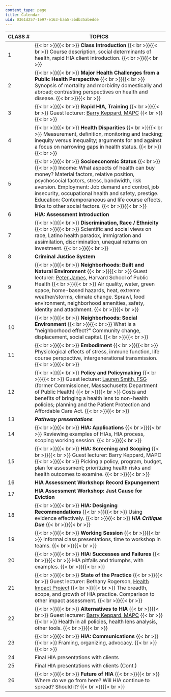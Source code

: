 ```yaml
---
content_type: page
title: Calendar
uid: 0361d257-1e97-e163-baa5-5bdb35abedde
---
```


| CLASS # | TOPICS |
| --- | --- |
| 1 |  {{< br >}}{{< br >}} **Class Introduction** {{< br >}}{{< br >}} Course description, social determinants of health, rapid HIA client introduction. {{< br >}}{{< br >}}  |
| 2 |  {{< br >}}{{< br >}} **Major Health Challenges from a Public Health Perspective** {{< br >}}{{< br >}} Synopsis of mortality and morbidity domestically and abroad; contrasting perspectives on health and disease. {{< br >}}{{< br >}}  |
| 3 |  {{< br >}}{{< br >}} **Rapid HIA, Training** {{< br >}}{{< br >}} Guest lecturer: [Barry Keppard, MAPC](https://www.mapc.org/staff-member/barry-keppard/) {{< br >}}{{< br >}}  |
| 4 |  {{< br >}}{{< br >}} **Health Disparities** {{< br >}}{{< br >}} Measurement, definition, monitoring and tracking; inequity versus inequality; arguments for and against a focus on narrowing gaps in health status. {{< br >}}{{< br >}}  |
| 5 |  {{< br >}}{{< br >}} **Socioeconomic Status** {{< br >}}{{< br >}} Income: What aspects of health can buy money? Material factors, relative position, psychosocial factors, stress, bandwidth, risk aversion. Employment: Job demand and control, job insecurity, occupational health and safety, prestige. Education: Contemporaneous and life course effects, links to other social factors. {{< br >}}{{< br >}}  |
| 6 | **HIA: Assessment Introduction** |
| 7 |  {{< br >}}{{< br >}} **Discrimination, Race / Ethnicity** {{< br >}}{{< br >}} Scientific and social views on race, Latino health paradox, immigration and assimilation, discrimination, unequal returns on investment. {{< br >}}{{< br >}}  |
| 8 | **Criminal Justice System** |
| 9 |  {{< br >}}{{< br >}} **Neighborhoods: Built and Natural Environment** {{< br >}}{{< br >}} Guest lecturer: [Peter James](https://www.hsph.harvard.edu/news/press-releases/plants-death-rates-women/), Harvard School of Public Health {{< br >}}{{< br >}} Air quality, water, green space, home-based hazards, heat, extreme weather/storms, climate change. Sprawl, food environment, neighborhood amenities, safety, identity and attachment. {{< br >}}{{< br >}}  |
| 10 |  {{< br >}}{{< br >}} **Neighborhoods: Social Environment** {{< br >}}{{< br >}} What is a "neighborhood effect?" Community change, displacement, social capital. {{< br >}}{{< br >}}  |
| 11 |  {{< br >}}{{< br >}} **Embodiment** {{< br >}}{{< br >}} Physiological effects of stress, immune function, life course perspective, intergenerational transmission. {{< br >}}{{< br >}}  |
| 12 |  {{< br >}}{{< br >}} **Policy and Policymaking** {{< br >}}{{< br >}} Guest lecturer: [Lauren Smith, FSG](http://www.fsg.org/people/lauren-a-smith) (former Commissioner, Massachusetts Department of Public Health) {{< br >}}{{< br >}} Costs and benefits of bringing a health lens to non-health policies; planning and the Patient Protection and Affordable Care Act. {{< br >}}{{< br >}}  |
| 13 | _**Pathway presentations**_ |
| 14 |  {{< br >}}{{< br >}} **HIA: Applications** {{< br >}}{{< br >}} Reviewing examples of HIAs, HIA process, scoping working session. {{< br >}}{{< br >}}  |
| 15 |  {{< br >}}{{< br >}} **HIA: Screening and Scoping** {{< br >}}{{< br >}} Guest lecturer: Barry Keppard, MAPC {{< br >}}{{< br >}} Picking a policy, program, budget, plan for assessment; prioritizing health risks and health outcomes to examine. {{< br >}}{{< br >}}  |
| 16 | **HIA Assessment Workshop: Record Expungement** |
| 17 | **HIA Assessment Workshop: Just Cause for Eviction** |
| 18 |  {{< br >}}{{< br >}} **HIA: Designing Recommendations** {{< br >}}{{< br >}} Using evidence effectively. {{< br >}}{{< br >}} _**HIA Critique Due**_ {{< br >}}{{< br >}}  |
| 19 |  {{< br >}}{{< br >}} **Working Session** {{< br >}}{{< br >}} Informal class presentations, time to workshop in teams. {{< br >}}{{< br >}}  |
| 20 |  {{< br >}}{{< br >}} **HIA: Successes and Failures** {{< br >}}{{< br >}} HIA pitfalls and triumphs, with examples. {{< br >}}{{< br >}}  |
| 21 |  {{< br >}}{{< br >}} **State of the Practice** {{< br >}}{{< br >}} Guest lecturer: Bethany Rogerson, [Health Impact Project](http://www.pewtrusts.org/en/projects/health-impact-project/about) {{< br >}}{{< br >}} The breadth, scope, and growth of HIA practice. Comparison to other impact assessment. {{< br >}}{{< br >}}  |
| 22 |  {{< br >}}{{< br >}} **Alternatives to HIA** {{< br >}}{{< br >}} Guest lecturer: [Barry Keppard, MAPC](http://www.mapc.org/about-mapc/staff/barry-keppard-0) {{< br >}}{{< br >}} Health in all policies, health lens analysis, other tools. {{< br >}}{{< br >}}  |
| 23 |  {{< br >}}{{< br >}} **HIA: Communications** {{< br >}}{{< br >}} Framing, organizing, advocacy. {{< br >}}{{< br >}}  |
| 24 | Final HIA presentations with clients |
| 25 | Final HIA presentations with clients (Cont.) |
| 26 |  {{< br >}}{{< br >}} **Future of HIA** {{< br >}}{{< br >}} Where do we go from here? Will HIA continue to spread? Should it? {{< br >}}{{< br >}}